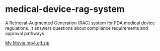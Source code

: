 # medical-device-rag-system
A Retrieval-Augmented Generation (RAG) system for FDA medical device regulations. It answers questions about compliance requirements and approval pathways

[My Movie.mp4.gif.zip](https://github.com/user-attachments/files/21135732/My.Movie.mp4.gif.zip)
